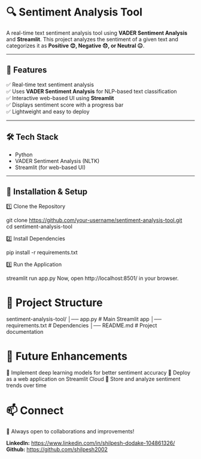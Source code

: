 # 🔍 Sentiment Analysis Tool  
A real-time text sentiment analysis tool using **VADER Sentiment Analysis** and **Streamlit**. This project analyzes the sentiment of a given text and categorizes it as **Positive 😊, Negative 😞, or Neutral 😐**.

---

## 📌 Features  
✅ Real-time text sentiment analysis  
✅ Uses **VADER Sentiment Analysis** for NLP-based text classification  
✅ Interactive web-based UI using **Streamlit**  
✅ Displays sentiment score with a progress bar  
✅ Lightweight and easy to deploy  

---

## 🛠 Tech Stack  
- Python  
- VADER Sentiment Analysis (NLTK)
- Streamlit (for web-based UI)  

---

## 🚀 Installation & Setup  

1️⃣ Clone the Repository  

git clone https://github.com/your-username/sentiment-analysis-tool.git  
cd sentiment-analysis-tool

2️⃣ Install Dependencies

pip install -r requirements.txt

3️⃣ Run the Application

streamlit run app.py
Now, open http://localhost:8501/ in your browser.

# 📁 Project Structure

sentiment-analysis-tool/
│── app.py                  # Main Streamlit app
│── requirements.txt        # Dependencies
│── README.md               # Project documentation

# 🔮 Future Enhancements

🔹 Implement deep learning models for better sentiment accuracy
🔹 Deploy as a web application on Streamlit Cloud
🔹 Store and analyze sentiment trends over time

# 📫 Connect
🚀 Always open to collaborations and improvements!

**LinkedIn:** https://www.linkedin.com/in/shilpesh-dodake-104861326/      
**Github:** https://github.com/shilpesh2002    
